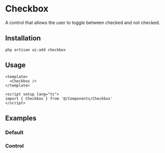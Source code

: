 # Checkbox

A control that allows the user to toggle between checked and not checked.

<ComponentSource
  source="components/Checkbox"
  primitive="https://www.radix-vue.com/components/checkbox"
  ui="https://www.shadcn-vue.com/docs/components/checkbox.html"
/>

<ComponentPreview name="Checkbox" />

## Installation

```shell
php artisan ui:add checkbox
```

## Usage

```vue
<template>
  <Checkbox />
</template>

<script setup lang="ts">
import { Checkbox } from '@/Components/Checkbox'
</script>
```

## Examples

### Default

<ComponentPreview name="CheckboxDefault" />

### Control

<ComponentPreview name="CheckboxControl" />
